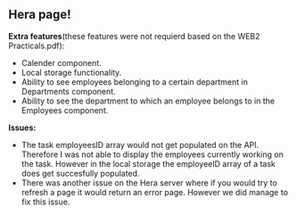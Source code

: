 ## Hera page!

**Extra features**(these features were not requierd based on the WEB2 Practicals.pdf):
- Calender component.
- Local storage functionality.
- Ability to see employees belonging to a certain department in Departments component.
- Ability to see the department to which an employee belongs to in the Employees component.

**Issues:**
- The task employeesID array would not get populated on the API. Therefore I was not able to display the employees currently working on the task.
  However in the local storage the employeeID array of a task does get succesfully populated.
- There was another issue on the Hera server where if you would try to refresh a page it would return an error page. However we did manage to fix this issue.


